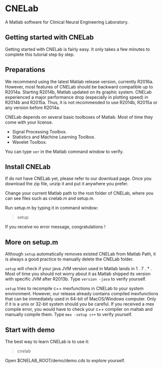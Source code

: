 # CNELab
A Matlab software for Clinical Neural Engineering Laboratory.


Getting started with CNELab
------------

Getting started with CNELab is fairly easy. It only takes a few minutes to complete this tutorial step by step.

Preparations
------------

We recommend using the latest Matlab release version, currently R2016a. However, most features of CNELab should be backward compatible up to R2014a. Starting R2014b, Matlab updated on its graphic system. CNELab experienced a major performance drop (especially in plotting speed) in R2014b and R2015a. Thus, it is not recommended to use R2014b, R2015a or any version before R2014a.

CNELab depends on several basic toolboxes of Matlab. Most of time they come with your license.

- Signal Processing Toolbox.
- Statistics and Machine Learning Toolbox.
- Wavelet Toolbox.

You can type `ver` in the Matlab command window to verify.

Install CNELab
------------

If do not have CNELab yet, please refer to our download page. Once you download the zip file, unzip it and put it anywhere you prefer.

Change your current Matlab path to the root folder of CNELab, where you can see files such as cnelab.m and setup.m.

Run setup.m by typing it in command window:

> setup

If you receive no error message, congratulations !

More on setup.m
------------

Although `setup` automatically removes existed CNELab from Matlab Path, it is always a good practice to manually delete the CNELab folder.

`setup` will check if your java JVM version used in Matlab lands in 1 . 7 . * . Most of time you should not worry about it as Matlab shipped its version with specific JVM after R2013b. Type `version -java` to verify yourself.

`setup` tries to recompile c++ mexfunctions in CNELab to your system environment. However, our release already contains compiled mexfunctions that can be immediately used in 64-bit of MacOS/Windows computer. Only if it is a unix or 32-bit system should you be careful. If you received a mex compile error, you would have to check your c++ compiler on maltab and manually compile them. Type `mex -setup c++` to verify yourself.

Start with demo
------------

The best way to learn CNELab is to use it:

> cnelab

Open $CNELAB_ROOT/demo/demo.cds to explore yourself.
